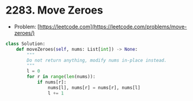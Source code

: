 # 2283. Move Zeroes

- Problem: [https://leetcode.com](https://leetcode.com/problems/move-zeroes/)

```python
class Solution:
    def moveZeroes(self, nums: List[int]) -> None:
        """
        Do not return anything, modify nums in-place instead.
        """
        l = 0
        for r in range(len(nums)):
            if nums[r]:
                nums[l], nums[r] = nums[r], nums[l]
                l += 1
```